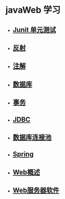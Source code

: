  # javaWeb 学习
 

* ## [Junit 单元测试](https://github.com/Kartoffel-chen/JavaWeb/blob/master/StudyNode/Junit.md)
* ## [反射](https://github.com/Kartoffel-chen/JavaWeb/blob/master/StudyNode/反射.md)
* ## [注解](https://github.com/Kartoffel-chen/JavaWeb/blob/master/StudyNode/注解.md)
* ## [数据库](https://github.com/Kartoffel-chen/JavaWeb/blob/master/StudyNode/数据库.md)
* ## [事务](https://github.com/Kartoffel-chen/JavaWeb/blob/master/StudyNode/事务.md)
* ## [JDBC](https://github.com/Kartoffel-chen/JavaWeb/blob/master/StudyNode/JDBC.md)
* ## [数据库连接池](https://github.com/Kartoffel-chen/JavaWeb/blob/master/StudyNode/数据库连接池.md)
* ## [Spring](https://github.com/Kartoffel-chen/JavaWeb/blob/master/StudyNode/Spring.md)
* ## [Web概述](https://github.com/Kartoffel-chen/JavaWeb/blob/master/StudyNode/Web概述.md)
* ## [Web服务器软件](https://github.com/Kartoffel-chen/JavaWeb/blob/master/StudyNode/Web服务器软件.md)

